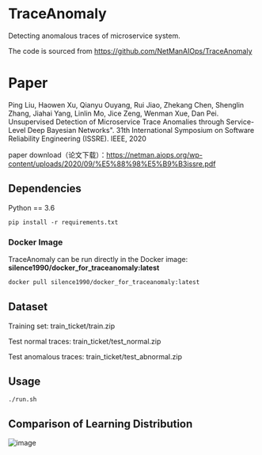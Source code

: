 # TraceAnomaly
Detecting anomalous traces of microservice system.

The code is sourced from https://github.com/NetManAIOps/TraceAnomaly
# Paper
Ping Liu, Haowen Xu, Qianyu Ouyang, Rui Jiao, Zhekang Chen, Shenglin Zhang, Jiahai Yang, Linlin Mo, Jice Zeng, Wenman Xue, Dan Pei. Unsupervised Detection of Microservice Trace Anomalies through Service-Level Deep Bayesian Networks". 31th International Symposium on Software Reliability Engineering (ISSRE). IEEE, 2020

paper download（论文下载）：https://netman.aiops.org/wp-content/uploads/2020/09/%E5%88%98%E5%B9%B3issre.pdf
## Dependencies

Python == 3.6

```shell
pip install -r requirements.txt
```

### Docker Image
TraceAnomaly can be run directly in the Docker image: **silence1990/docker_for_traceanomaly:latest**

```bash
docker pull silence1990/docker_for_traceanomaly:latest
```
## Dataset
Training set: train_ticket/train.zip

Test normal traces: train_ticket/test_normal.zip

Test anomalous traces: train_ticket/test_abnormal.zip
## Usage

```shell
./run.sh
```

## Comparison of Learning Distribution

![image](https://github.com/NetManAIOps/TraceAnomaly/blob/master/traceanomaly/performance.png)
